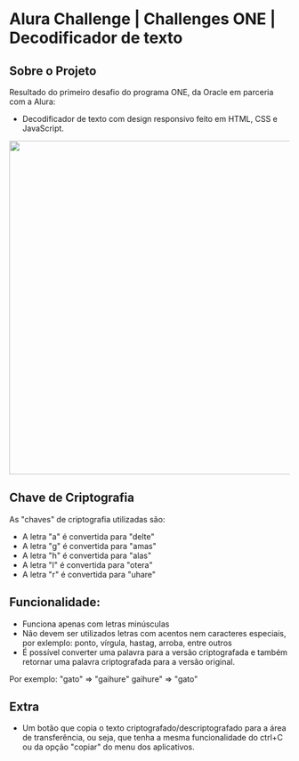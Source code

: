 # Alura Challenge | Challenges ONE | Decodificador de texto


Sobre o Projeto
---
Resultado do primeiro desafio do programa ONE, da Oracle em parceria com a Alura:
- Decodificador de texto com design responsivo feito em HTML, CSS e JavaScript.

<p align="center" >
     <img width="600" heigth="600" src="https://user-images.githubusercontent.com/53119511/182502484-45f07927-fa85-4b5a-b42a-6e9164b75d25.JPG">
</p>

Chave de Criptografia
---

As "chaves" de criptografia utilizadas são:<br>
- A letra "a" é convertida para "delte"<br>
- A letra "g" é convertida para "amas"<br>
- A letra "h" é convertida para "alas"<br>
- A letra "l" é convertida para "otera"<br>
- A letra "r" é convertida para "uhare"<br>

Funcionalidade:
---
- Funciona apenas com letras minúsculas
- Não devem ser utilizados letras com acentos nem caracteres especiais, por exlemplo: ponto, vírgula, hastag, arroba, entre outros
- É possível converter uma palavra para a versão criptografada e também retornar uma palavra criptografada para a versão original.

Por exemplo:
"gato" => "gaihure"
gaihure" => "gato"

Extra
---
- Um botão que copia o texto criptografado/descriptografado para a área de transferência, ou seja, que tenha a mesma funcionalidade do ctrl+C ou da opção "copiar" do menu dos aplicativos. 

